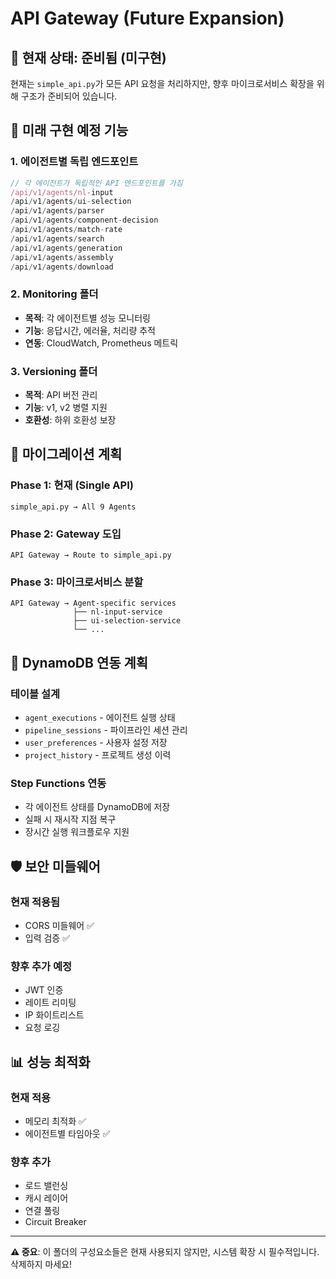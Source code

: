 # API Gateway (Future Expansion)

## 🚧 현재 상태: 준비됨 (미구현)

현재는 `simple_api.py`가 모든 API 요청을 처리하지만, 향후 마이크로서비스 확장을 위해 구조가 준비되어 있습니다.

## 🎯 미래 구현 예정 기능

### 1. 에이전트별 독립 엔드포인트
```typescript
// 각 에이전트가 독립적인 API 엔드포인트를 가짐
/api/v1/agents/nl-input
/api/v1/agents/ui-selection
/api/v1/agents/parser
/api/v1/agents/component-decision
/api/v1/agents/match-rate
/api/v1/agents/search
/api/v1/agents/generation
/api/v1/agents/assembly
/api/v1/agents/download
```

### 2. Monitoring 폴더
- **목적**: 각 에이전트별 성능 모니터링
- **기능**: 응답시간, 에러율, 처리량 추적
- **연동**: CloudWatch, Prometheus 메트릭

### 3. Versioning 폴더
- **목적**: API 버전 관리
- **기능**: v1, v2 병렬 지원
- **호환성**: 하위 호환성 보장

## 🔄 마이그레이션 계획

### Phase 1: 현재 (Single API)
```
simple_api.py → All 9 Agents
```

### Phase 2: Gateway 도입
```
API Gateway → Route to simple_api.py
```

### Phase 3: 마이크로서비스 분할
```
API Gateway → Agent-specific services
              ├── nl-input-service
              ├── ui-selection-service
              └── ...
```

## 💾 DynamoDB 연동 계획

### 테이블 설계
- `agent_executions` - 에이전트 실행 상태
- `pipeline_sessions` - 파이프라인 세션 관리
- `user_preferences` - 사용자 설정 저장
- `project_history` - 프로젝트 생성 이력

### Step Functions 연동
- 각 에이전트 상태를 DynamoDB에 저장
- 실패 시 재시작 지점 복구
- 장시간 실행 워크플로우 지원

## 🛡️ 보안 미들웨어

### 현재 적용됨
- CORS 미들웨어 ✅
- 입력 검증 ✅

### 향후 추가 예정
- JWT 인증
- 레이트 리미팅
- IP 화이트리스트
- 요청 로깅

## 📊 성능 최적화

### 현재 적용
- 메모리 최적화 ✅
- 에이전트별 타임아웃 ✅

### 향후 추가
- 로드 밸런싱
- 캐시 레이어
- 연결 풀링
- Circuit Breaker

---
**⚠️ 중요**: 이 폴더의 구성요소들은 현재 사용되지 않지만, 시스템 확장 시 필수적입니다. 삭제하지 마세요!